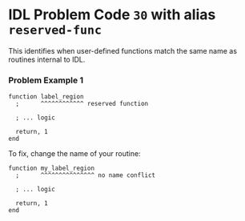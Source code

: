 # IDL Problem Code `30` with alias `reserved-func`

<!--@include: ./severity/disable_problem.md-->

<!--@include: ./severity/internal_routine.md-->

This identifies when user-defined functions match the same name as routines internal to IDL.

### Problem Example 1

```idl{1,2}
function label_region
  ;      ^^^^^^^^^^^^ reserved function

  ; ... logic

  return, 1
end
```

To fix, change the name of your routine:

```idl{1,2}
function my_label_region
  ;      ^^^^^^^^^^^^^^^ no name conflict

  ; ... logic

  return, 1
end
```
